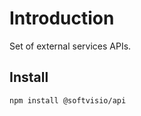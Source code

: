 # Introduction

Set of external services APIs.

## Install

```shell
npm install @softvisio/api
```

